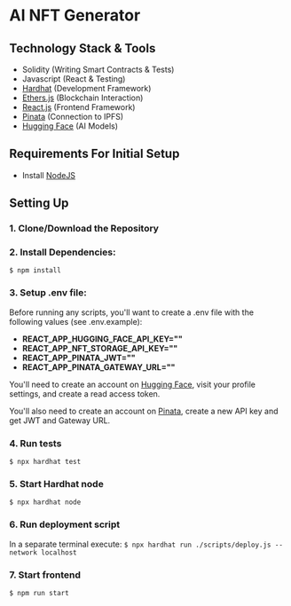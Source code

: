 # AI NFT Generator

## Technology Stack & Tools

- Solidity (Writing Smart Contracts & Tests)
- Javascript (React & Testing)
- [Hardhat](https://hardhat.org/) (Development Framework)
- [Ethers.js](https://docs.ethers.io/v6/) (Blockchain Interaction)
- [React.js](https://reactjs.org/) (Frontend Framework)
- [Pinata](https://pinata.cloud/) (Connection to IPFS)
- [Hugging Face](https://huggingface.co/) (AI Models)

## Requirements For Initial Setup

- Install [NodeJS](https://nodejs.org/en/)

## Setting Up

### 1. Clone/Download the Repository

### 2. Install Dependencies:

`$ npm install`

### 3. Setup .env file:

Before running any scripts, you'll want to create a .env file with the following values (see .env.example):

- **REACT_APP_HUGGING_FACE_API_KEY=""**
- **REACT_APP_NFT_STORAGE_API_KEY=""**
- **REACT_APP_PINATA_JWT=""**
- **REACT_APP_PINATA_GATEWAY_URL=""**

You'll need to create an account on [Hugging Face](https://huggingface.co/), visit your profile settings, and create a read access token.

You'll also need to create an account on [Pinata](https://pinata.cloud/), create a new API key and get JWT and Gateway URL.

### 4. Run tests

`$ npx hardhat test`

### 5. Start Hardhat node

`$ npx hardhat node`

### 6. Run deployment script

In a separate terminal execute:
`$ npx hardhat run ./scripts/deploy.js --network localhost`

### 7. Start frontend

`$ npm run start`
